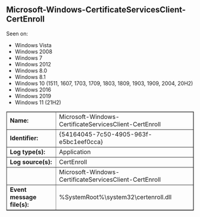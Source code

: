 ## Microsoft-Windows-CertificateServicesClient-CertEnroll

Seen on:
* Windows Vista
* Windows 2008
* Windows 7
* Windows 2012
* Windows 8.0
* Windows 8.1
* Windows 10 (1511, 1607, 1703, 1709, 1803, 1809, 1903, 1909, 2004, 20H2)
* Windows 2016
* Windows 2019
* Windows 11 (21H2)

<table border="1" class="docutils">
  <tbody>
    <tr>
      <td><b>Name:</b></td>
      <td>Microsoft-Windows-CertificateServicesClient-CertEnroll</td>
    </tr>
    <tr>
      <td><b>Identifier:</b></td>
      <td>{54164045-7c50-4905-963f-e5bc1eef0cca}</td>
    </tr>
    <tr>
      <td><b>Log type(s):</b></td>
      <td>Application</td>
    </tr>
    <tr>
      <td><b>Log source(s):</b></td>
      <td>CertEnroll</td>
    </tr>
    <tr>
      <td>&nbsp;</td>
      <td>Microsoft-Windows-CertificateServicesClient-CertEnroll</td>
    </tr>
    <tr>
      <td><b>Event message file(s):</b></td>
      <td>%SystemRoot%\system32\certenroll.dll</td>
    </tr>
  </tbody>
</table>

&nbsp;

